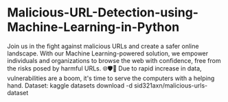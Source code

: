 # Malicious-URL-Detection-using-Machine-Learning-in-Python
Join us in the fight against malicious URLs and create a safer online landscape. With our Machine Learning-powered solution, we empower individuals and organizations to browse the web with confidence, free from the risks posed by harmful URLs. 🌐🛡️🚀
Due to rapid increase in data, vulnerabilities are a boom, it's time to serve the computers with a helping hand.
Dataset: kaggle datasets download -d sid321axn/malicious-urls-dataset

